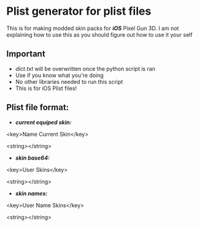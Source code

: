 # Plist generator for plist files
This is for making modded skin packs for ***iOS*** Pixel Gun 3D. I am not explaining how to use this as you should figure out how to use it your self
## Important
- *dict.txt* will be overwritten once the python script is ran
-  Use if you know what you're doing 
- No other libraries needed to run this script
- This is for iOS Plist files!

## Plist file format:

- ***current equiped skin:***

\<key>Name Current Skin\</key>

\<string>\</string>


- ***skin base64:***

\<key>User Skins\</key>

\<string>\</string>

- ***skin names:***

\<key>User Name Skins\</key>

\<string>\</string>
